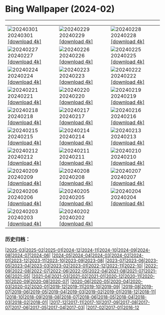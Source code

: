 # Bing Wallpaper (2024-02)
**************

<table><tr><td><img class="wallpaper" src="https://www.bing.com/th?id=OHR.LeapingSquirrel_EN-US3514581405_1920x1080.jpg" alt="20240301"> 20240301 <a class="wallpaper_link" href="https://www.bing.com/th?id=OHR.LeapingSquirrel_EN-US3514581405_UHD.jpg">[download 4k]</a></td><td><img class="wallpaper" src="https://www.bing.com/th?id=OHR.BamburghCastleUK_EN-US3358821704_1920x1080.jpg" alt="20240229"> 20240229 <a class="wallpaper_link" href="https://www.bing.com/th?id=OHR.BamburghCastleUK_EN-US3358821704_UHD.jpg">[download 4k]</a></td><td><img class="wallpaper" src="https://www.bing.com/th?id=OHR.PolarBearCubs_EN-US3160537454_1920x1080.jpg" alt="20240228"> 20240228 <a class="wallpaper_link" href="https://www.bing.com/th?id=OHR.PolarBearCubs_EN-US3160537454_UHD.jpg">[download 4k]</a></td></tr><tr><td><img class="wallpaper" src="https://www.bing.com/th?id=OHR.GrandCanyonWinter_EN-US3010552047_1920x1080.jpg" alt="20240227"> 20240227 <a class="wallpaper_link" href="https://www.bing.com/th?id=OHR.GrandCanyonWinter_EN-US3010552047_UHD.jpg">[download 4k]</a></td><td><img class="wallpaper" src="https://www.bing.com/th?id=OHR.WrightSculpture_EN-US2897504160_1920x1080.jpg" alt="20240226"> 20240226 <a class="wallpaper_link" href="https://www.bing.com/th?id=OHR.WrightSculpture_EN-US2897504160_UHD.jpg">[download 4k]</a></td><td><img class="wallpaper" src="https://www.bing.com/th?id=OHR.AlmondBloom_EN-US2721273642_1920x1080.jpg" alt="20240225"> 20240225 <a class="wallpaper_link" href="https://www.bing.com/th?id=OHR.AlmondBloom_EN-US2721273642_UHD.jpg">[download 4k]</a></td></tr><tr><td><img class="wallpaper" src="https://www.bing.com/th?id=OHR.HaghartsinMonastery_EN-US2523109486_1920x1080.jpg" alt="20240224"> 20240224 <a class="wallpaper_link" href="https://www.bing.com/th?id=OHR.HaghartsinMonastery_EN-US2523109486_UHD.jpg">[download 4k]</a></td><td><img class="wallpaper" src="https://www.bing.com/th?id=OHR.BrightonBoxes_EN-US7951266383_1920x1080.jpg" alt="20240223"> 20240223 <a class="wallpaper_link" href="https://www.bing.com/th?id=OHR.BrightonBoxes_EN-US7951266383_UHD.jpg">[download 4k]</a></td><td><img class="wallpaper" src="https://www.bing.com/th?id=OHR.YosemiteFirefall_EN-US8169903146_1920x1080.jpg" alt="20240222"> 20240222 <a class="wallpaper_link" href="https://www.bing.com/th?id=OHR.YosemiteFirefall_EN-US8169903146_UHD.jpg">[download 4k]</a></td></tr><tr><td><img class="wallpaper" src="https://www.bing.com/th?id=OHR.PeakDistrictNP_EN-US8094447567_1920x1080.jpg" alt="20240221"> 20240221 <a class="wallpaper_link" href="https://www.bing.com/th?id=OHR.PeakDistrictNP_EN-US8094447567_UHD.jpg">[download 4k]</a></td><td><img class="wallpaper" src="https://www.bing.com/th?id=OHR.LincolnSunset_EN-US8001542624_1920x1080.jpg" alt="20240220"> 20240220 <a class="wallpaper_link" href="https://www.bing.com/th?id=OHR.LincolnSunset_EN-US8001542624_UHD.jpg">[download 4k]</a></td><td><img class="wallpaper" src="https://www.bing.com/th?id=OHR.DominicaWhales_EN-US7918259144_1920x1080.jpg" alt="20240219"> 20240219 <a class="wallpaper_link" href="https://www.bing.com/th?id=OHR.DominicaWhales_EN-US7918259144_UHD.jpg">[download 4k]</a></td></tr><tr><td><img class="wallpaper" src="https://www.bing.com/th?id=OHR.AileyUptown_EN-US7790191198_1920x1080.jpg" alt="20240218"> 20240218 <a class="wallpaper_link" href="https://www.bing.com/th?id=OHR.AileyUptown_EN-US7790191198_UHD.jpg">[download 4k]</a></td><td><img class="wallpaper" src="https://www.bing.com/th?id=OHR.BackyardBird_EN-US8255123787_1920x1080.jpg" alt="20240217"> 20240217 <a class="wallpaper_link" href="https://www.bing.com/th?id=OHR.BackyardBird_EN-US8255123787_UHD.jpg">[download 4k]</a></td><td><img class="wallpaper" src="https://www.bing.com/th?id=OHR.HippopotamusDay_EN-US7629909300_1920x1080.jpg" alt="20240216"> 20240216 <a class="wallpaper_link" href="https://www.bing.com/th?id=OHR.HippopotamusDay_EN-US7629909300_UHD.jpg">[download 4k]</a></td></tr><tr><td><img class="wallpaper" src="https://www.bing.com/th?id=OHR.BowingCrane_EN-US7534977512_1920x1080.jpg" alt="20240215"> 20240215 <a class="wallpaper_link" href="https://www.bing.com/th?id=OHR.BowingCrane_EN-US7534977512_UHD.jpg">[download 4k]</a></td><td><img class="wallpaper" src="https://www.bing.com/th?id=OHR.MarignyBeads_EN-US7464992774_1920x1080.jpg" alt="20240214"> 20240214 <a class="wallpaper_link" href="https://www.bing.com/th?id=OHR.MarignyBeads_EN-US7464992774_UHD.jpg">[download 4k]</a></td><td><img class="wallpaper" src="https://www.bing.com/th?id=OHR.GiantTortoise_EN-US7034846255_1920x1080.jpg" alt="20240213"> 20240213 <a class="wallpaper_link" href="https://www.bing.com/th?id=OHR.GiantTortoise_EN-US7034846255_UHD.jpg">[download 4k]</a></td></tr><tr><td><img class="wallpaper" src="https://www.bing.com/th?id=OHR.FolegandrosGreece_EN-US6921652492_1920x1080.jpg" alt="20240212"> 20240212 <a class="wallpaper_link" href="https://www.bing.com/th?id=OHR.FolegandrosGreece_EN-US6921652492_UHD.jpg">[download 4k]</a></td><td><img class="wallpaper" src="https://www.bing.com/th?id=OHR.ChinaDragon_EN-US6781838142_1920x1080.jpg" alt="20240211"> 20240211 <a class="wallpaper_link" href="https://www.bing.com/th?id=OHR.ChinaDragon_EN-US6781838142_UHD.jpg">[download 4k]</a></td><td><img class="wallpaper" src="https://www.bing.com/th?id=OHR.PegadungRocks_EN-US6654823877_1920x1080.jpg" alt="20240210"> 20240210 <a class="wallpaper_link" href="https://www.bing.com/th?id=OHR.PegadungRocks_EN-US6654823877_UHD.jpg">[download 4k]</a></td></tr><tr><td><img class="wallpaper" src="https://www.bing.com/th?id=OHR.MtHoodOregon_EN-US8773825867_1920x1080.jpg" alt="20240209"> 20240209 <a class="wallpaper_link" href="https://www.bing.com/th?id=OHR.MtHoodOregon_EN-US8773825867_UHD.jpg">[download 4k]</a></td><td><img class="wallpaper" src="https://www.bing.com/th?id=OHR.StJamesPool_EN-US8700038796_1920x1080.jpg" alt="20240208"> 20240208 <a class="wallpaper_link" href="https://www.bing.com/th?id=OHR.StJamesPool_EN-US8700038796_UHD.jpg">[download 4k]</a></td><td><img class="wallpaper" src="https://www.bing.com/th?id=OHR.LakeTahoeRock_EN-US8513392756_1920x1080.jpg" alt="20240207"> 20240207 <a class="wallpaper_link" href="https://www.bing.com/th?id=OHR.LakeTahoeRock_EN-US8513392756_UHD.jpg">[download 4k]</a></td></tr><tr><td><img class="wallpaper" src="https://www.bing.com/th?id=OHR.WesternMonarchs_EN-US8386035297_1920x1080.jpg" alt="20240206"> 20240206 <a class="wallpaper_link" href="https://www.bing.com/th?id=OHR.WesternMonarchs_EN-US8386035297_UHD.jpg">[download 4k]</a></td><td><img class="wallpaper" src="https://www.bing.com/th?id=OHR.DevetashkaCave_EN-US7989247628_1920x1080.jpg" alt="20240205"> 20240205 <a class="wallpaper_link" href="https://www.bing.com/th?id=OHR.DevetashkaCave_EN-US7989247628_UHD.jpg">[download 4k]</a></td><td><img class="wallpaper" src="https://www.bing.com/th?id=OHR.VeniceCarnival_EN-US7857642609_1920x1080.jpg" alt="20240204"> 20240204 <a class="wallpaper_link" href="https://www.bing.com/th?id=OHR.VeniceCarnival_EN-US7857642609_UHD.jpg">[download 4k]</a></td></tr><tr><td><img class="wallpaper" src="https://www.bing.com/th?id=OHR.AlpineMarmot_EN-US6895103237_1920x1080.jpg" alt="20240203"> 20240203 <a class="wallpaper_link" href="https://www.bing.com/th?id=OHR.AlpineMarmot_EN-US6895103237_UHD.jpg">[download 4k]</a></td><td><img class="wallpaper" src="https://www.bing.com/th?id=OHR.DizzyGillespie_EN-US7637800342_1920x1080.jpg" alt="20240202"> 20240202 <a class="wallpaper_link" href="https://www.bing.com/th?id=OHR.DizzyGillespie_EN-US7637800342_UHD.jpg">[download 4k]</a></td><td></td></tr></table>

### 历史归档：

|[2025-03](/../2025-03/2025-03.md)|[2025-02](/../2025-02/2025-02.md)|[2025-01](/../2025-01/2025-01.md)|[2024-12](/../2024-12/2024-12.md)|[2024-11](/../2024-11/2024-11.md)|[2024-10](/../2024-10/2024-10.md)|[2024-09](/../2024-09/2024-09.md)|[2024-08](/../2024-08/2024-08.md)|[2024-07](/../2024-07/2024-07.md)|[2024-06](/../2024-06/2024-06.md)|
|[2024-05](/../2024-05/2024-05.md)|[2024-04](/../2024-04/2024-04.md)|[2024-03](/../2024-03/2024-03.md)|[2024-02](/2024-02.md)|[2024-01](/../2024-01/2024-01.md)|[2023-12](/../2023-12/2023-12.md)|[2023-11](/../2023-11/2023-11.md)|[2023-10](/../2023-10/2023-10.md)|[2023-09](/../2023-09/2023-09.md)|[2023-08](/../2023-08/2023-08.md)|
|[2023-07](/../2023-07/2023-07.md)|[2023-06](/../2023-06/2023-06.md)|[2023-05](/../2023-05/2023-05.md)|[2023-04](/../2023-04/2023-04.md)|[2023-03](/../2023-03/2023-03.md)|[2023-02](/../2023-02/2023-02.md)|[2023-01](/../2023-01/2023-01.md)|[2022-12](/../2022-12/2022-12.md)|[2022-11](/../2022-11/2022-11.md)|[2022-10](/../2022-10/2022-10.md)|
|[2022-09](/../2022-09/2022-09.md)|[2022-08](/../2022-08/2022-08.md)|[2022-07](/../2022-07/2022-07.md)|[2022-06](/../2022-06/2022-06.md)|[2022-05](/../2022-05/2022-05.md)|[2022-04](/../2022-04/2022-04.md)|[2021-08](/../2021-08/2021-08.md)|[2021-07](/../2021-07/2021-07.md)|[2021-06](/../2021-06/2021-06.md)|[2021-05](/../2021-05/2021-05.md)|
|[2021-04](/../2021-04/2021-04.md)|[2021-03](/../2021-03/2021-03.md)|[2021-02](/../2021-02/2021-02.md)|[2021-01](/../2021-01/2021-01.md)|[2020-12](/../2020-12/2020-12.md)|[2020-11](/../2020-11/2020-11.md)|[2020-10](/../2020-10/2020-10.md)|[2020-09](/../2020-09/2020-09.md)|[2020-08](/../2020-08/2020-08.md)|[2020-07](/../2020-07/2020-07.md)|
|[2020-06](/../2020-06/2020-06.md)|[2020-05](/../2020-05/2020-05.md)|[2020-04](/../2020-04/2020-04.md)|[2020-03](/../2020-03/2020-03.md)|[2020-02](/../2020-02/2020-02.md)|[2020-01](/../2020-01/2020-01.md)|[2019-12](/../2019-12/2019-12.md)|[2019-11](/../2019-11/2019-11.md)|[2019-10](/../2019-10/2019-10.md)|[2019-09](/../2019-09/2019-09.md)|
|[2019-08](/../2019-08/2019-08.md)|[2019-07](/../2019-07/2019-07.md)|[2019-06](/../2019-06/2019-06.md)|[2019-05](/../2019-05/2019-05.md)|[2019-04](/../2019-04/2019-04.md)|[2019-03](/../2019-03/2019-03.md)|[2019-02](/../2019-02/2019-02.md)|[2019-01](/../2019-01/2019-01.md)|[2018-12](/../2018-12/2018-12.md)|[2018-11](/../2018-11/2018-11.md)|
|[2018-10](/../2018-10/2018-10.md)|[2018-09](/../2018-09/2018-09.md)|[2018-08](/../2018-08/2018-08.md)|[2018-07](/../2018-07/2018-07.md)|[2018-06](/../2018-06/2018-06.md)|[2018-05](/../2018-05/2018-05.md)|[2018-04](/../2018-04/2018-04.md)|[2018-03](/../2018-03/2018-03.md)|[2018-02](/../2018-02/2018-02.md)|[2018-01](/../2018-01/2018-01.md)|
|[2017-12](/../2017-12/2017-12.md)|[2017-11](/../2017-11/2017-11.md)|[2017-10](/../2017-10/2017-10.md)|[2017-09](/../2017-09/2017-09.md)|[2017-08](/../2017-08/2017-08.md)|[2017-07](/../2017-07/2017-07.md)|[2017-06](/../2017-06/2017-06.md)|[2017-05](/../2017-05/2017-05.md)|[2017-04](/../2017-04/2017-04.md)|[2017-03](/../2017-03/2017-03.md)|
|[2017-02](/../2017-02/2017-02.md)|[2017-01](/../2017-01/2017-01.md)|[2016-12](/../2016-12/2016-12.md)